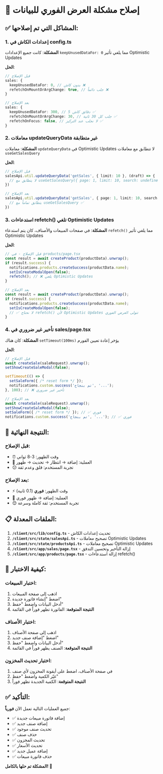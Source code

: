 # 🚀 إصلاح مشكلة العرض الفوري للبيانات

## ✅ المشاكل التي تم إصلاحها:

### 1. **إعدادات الكاش في config.ts**
**المشكلة**: كانت جميع الإعدادات `keepUnusedDataFor: 0` مما يلغي تأثير Optimistic Updates

**الحل**:
```typescript
// قبل الإصلاح
sales: {
  keepUnusedDataFor: 0, // بدون كاش ❌
  refetchOnMountOrArgChange: true, // جلب دائماً ❌
}

// بعد الإصلاح
sales: {
  keepUnusedDataFor: 300, // 5 دقائق كاش ✅
  refetchOnMountOrArgChange: 30, // جلب كل 30 ثانية ✅
  refetchOnFocus: false, // لا نجلب عند التركيز ✅
}
```

### 2. **معاملات updateQueryData غير متطابقة**
**المشكلة**: معاملات `updateQueryData` في Optimistic Updates لا تتطابق مع معاملات `useGetSalesQuery`

**الحل**:
```typescript
// قبل الإصلاح
salesApi.util.updateQueryData('getSales', { limit: 10 }, (draft) => {
  // لا يتطابق مع useGetSalesQuery({ page: 1, limit: 10, search: undefined })
})

// بعد الإصلاح
salesApi.util.updateQueryData('getSales', { page: 1, limit: 10, search: undefined }, (draft) => {
  // يتطابق تماماً مع useGetSalesQuery ✅
})
```

### 3. **استدعاءات refetch() تلغي Optimistic Updates**
**المشكلة**: في صفحات المبيعات والأصناف، كان يتم استدعاء `refetch()` مما يلغي تأثير Optimistic Updates

**الحل**:
```typescript
// قبل الإصلاح - في products/page.tsx
const result = await createProduct(productData).unwrap();
if (result.success) {
  notifications.products.createSuccess(productData.name);
  setIsCreateModalOpen(false);
  refetch(); // ❌ يلغي Optimistic Updates
}

// بعد الإصلاح
const result = await createProduct(productData).unwrap();
if (result.success) {
  notifications.products.createSuccess(productData.name);
  setIsCreateModalOpen(false);
  // ✅ لا نحتاج refetch() لأن Optimistic Updates تتولى العرض الفوري
}
```

### 4. **تأخير غير ضروري في sales/page.tsx**
**المشكلة**: كان هناك `setTimeout(100ms)` يؤخر إعادة تعيين الفورم

**الحل**:
```typescript
// قبل الإصلاح
await createSale(saleRequest).unwrap();
setShowCreateSaleModal(false);

setTimeout(() => {
  setSaleForm({ /* reset form */ });
  notifications.custom.success('تم بنجاح', '...');
}, 100); // ❌ تأخير غير ضروري

// بعد الإصلاح
await createSale(saleRequest).unwrap();
setShowCreateSaleModal(false);
setSaleForm({ /* reset form */ }); // ✅ فوري
notifications.custom.success('تم بنجاح', '...'); // ✅ فوري
```

## 🎯 النتيجة النهائية:

### **قبل الإصلاح:**
- ⏰ وقت الظهور: 3-8 ثواني
- 🔄 العملية: إضافة → انتظار → تحديث → ظهور
- 😕 تجربة المستخدم: قلق وعدم ثقة

### **بعد الإصلاح:**
- ⚡ وقت الظهور: **فوري** (0.1 ثانية)
- 🚀 العملية: إضافة → ظهور فوري
- 😊 تجربة المستخدم: ثقة كاملة وسرعة

## 📋 الملفات المعدلة:

1. **`/client/src/lib/config.ts`** - تحديث إعدادات الكاش
2. **`/client/src/state/salesApi.ts`** - تصحيح معاملات Optimistic Updates
3. **`/client/src/state/productsApi.ts`** - تصحيح معاملات Optimistic Updates
4. **`/client/src/app/sales/page.tsx`** - إزالة التأخير وتحسين التدفق
5. **`/client/src/app/products/page.tsx`** - إزالة استدعاءات refetch()

## 🧪 كيفية الاختبار:

### اختبار المبيعات:
1. اذهب إلى صفحة المبيعات
2. اضغط "إنشاء فاتورة جديدة"
3. أدخل البيانات واضغط "حفظ"
4. **النتيجة المتوقعة**: الفاتورة تظهر فوراً في القائمة

### اختبار الأصناف:
1. اذهب إلى صفحة الأصناف
2. اضغط "إضافة صنف جديد"
3. أدخل البيانات واضغط "حفظ"
4. **النتيجة المتوقعة**: الصنف يظهر فوراً في القائمة

### اختبار تحديث المخزون:
1. في صفحة الأصناف، اضغط على أيقونة المخزون لأي صنف
2. غيّر الكمية واضغط "حفظ"
3. **النتيجة المتوقعة**: الكمية الجديدة تظهر فوراً

## ✅ التأكيد:

جميع العمليات التالية تعمل الآن **فورياً**:
- ✅ إضافة فاتورة مبيعات جديدة
- ✅ إضافة صنف جديد
- ✅ تحديث صنف موجود
- ✅ حذف صنف
- ✅ تحديث المخزون
- ✅ تحديث الأسعار
- ✅ إضافة عميل جديد
- ✅ حذف فاتورة مبيعات

**المشكلة تم حلها بالكامل! 🎉**
